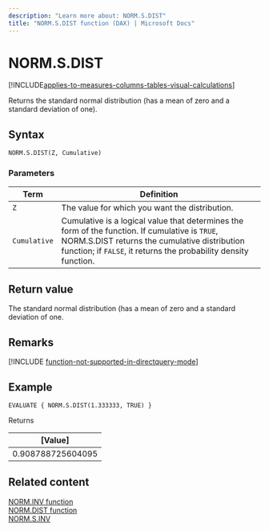 ```yaml
---
description: "Learn more about: NORM.S.DIST"
title: "NORM.S.DIST function (DAX) | Microsoft Docs"
---
```

# NORM.S.DIST

[!INCLUDE[applies-to-measures-columns-tables-visual-calculations](includes/applies-to-measures-columns-tables-visual-calculations.md)]

Returns the standard normal distribution (has a mean of zero and a standard deviation of one).

## Syntax  
  
```dax
NORM.S.DIST(Z, Cumulative)
```
  
### Parameters  
  
|Term|Definition|  
|--------|--------------|  
|`Z`|The value for which you want the distribution.|  
|`Cumulative`|Cumulative is a logical value that determines the form of the function. If cumulative is `TRUE`, NORM.S.DIST returns the cumulative distribution function; if `FALSE`, it returns the probability density function.|
  
## Return value

The standard normal distribution (has a mean of zero and a standard deviation of one.

## Remarks

[!INCLUDE [function-not-supported-in-directquery-mode](includes/function-not-supported-in-directquery-mode.md)]

## Example  
  
```dax
EVALUATE { NORM.S.DIST(1.333333, TRUE) }
```

Returns

|[Value]  |
|---------|
|0.908788725604095    |

## Related content  

[NORM.INV function](norm-inv-function-dax.md)  
[NORM.DIST function](norm-dist-function-dax.md)  
[NORM.S.INV](norm-s-inv-function-dax.md)  
